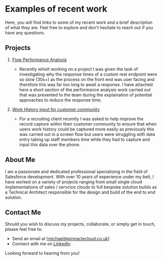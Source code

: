 # Examples of recent work

Here, you will find links to some of my recent work and a brief description of what they are. Feel free to explore and don't hesitate to reach out if you have any questions.

## Projects

1. [Flow Performance Analysis](./Flow%20Performance%20Investigation/FlowPerformance.md)
    - Recently whislt working on a project I was given the task of investigating why the response times of a custom rest endpoint were so slow (30s+) as the process on the front end was user facing and therefore this was far too long to await a response. I have attached here a short section of the performance analysis work carried out that was presented to the team during the explaination of potential approaches to reduce the response time.

2. [Work History input for customer community](./Community%20Date%20range%20LWC/CommunityLWC.md)
    - For a recruiting client recently I was asked to help improve the record capture within their customer community to ensure that when users work history could be captured more easily as previously this was carried out in a screen flow but users were struggling with data entry taking up staff members time while they had to capture and input this data over the phone.


## About Me

I am a passionate and dedicated professional specializing in the field of Salesforce development. With over 10 years of experience under my belt, I have worked on a variety of projects ranging from small single cloud implementations of sales / servcice clouds to full bespoke solution builds as a Technical Architect responsible for the design and build of the end to end solution. 

## Contact Me

Should you wish to discuss my projects, collaborate, or simply get in touch, please feel free to:

- Send an email at [michael@pinnaclecloud.co.uk]
- Connect with me on [LinkedIn](https://www.linkedin.com/in/michael-fleming-salesforce/)

Looking forward to hearing from you!